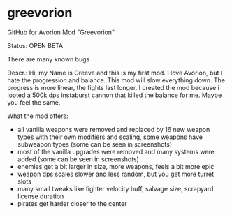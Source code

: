 # greevorion
GitHub for Avorion Mod "Greevorion"

Status: OPEN BETA

There are many known bugs

Descr.:
Hi, my Name is Greeve and this is my first mod.
I love Avorion, but I hate the progression and balance. This mod will slow everything down. The progress is more linear, the fights last longer. I created the mod because i looted a 500k dps instaburst cannon that killed the balance for me. Maybe you feel the same.

What the mod offers:
- all vanilla weapons were removed and replaced by 16 new weapon types with their own modifiers and scaling, some weapons have subweapon types (some can be seen in screenshots)
- most of the vanilla upgrades were removed and many systems were added (some can be seen in screenshots)
- enemies get a bit larger in size, more weapons, feels a bit more epic
- weapon dps scales slower and less random, but you get more turret slots
- many small tweaks like fighter velocity buff, salvage size, scrapyard license duration
- pirates get harder closer to the center
